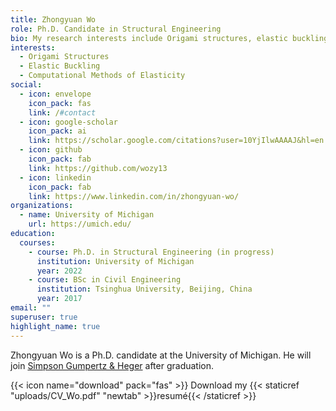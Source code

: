 ```yaml
---
title: Zhongyuan Wo
role: Ph.D. Candidate in Structural Engineering
bio: My research interests include Origami structures, elastic buckling, and reconfigurable structures.
interests:
  - Origami Structures
  - Elastic Buckling
  - Computational Methods of Elasticity
social:
  - icon: envelope
    icon_pack: fas
    link: /#contact
  - icon: google-scholar
    icon_pack: ai
    link: https://scholar.google.com/citations?user=10YjIlwAAAAJ&hl=en
  - icon: github
    icon_pack: fab
    link: https://github.com/wozy13
  - icon: linkedin
    icon_pack: fab
    link: https://www.linkedin.com/in/zhongyuan-wo/
organizations:
  - name: University of Michigan
    url: https://umich.edu/
education:
  courses:
    - course: Ph.D. in Structural Engineering (in progress)
      institution: University of Michigan
      year: 2022
    - course: BSc in Civil Engineering
      institution: Tsinghua University, Beijing, China
      year: 2017
email: ""
superuser: true
highlight_name: true
---
```

Zhongyuan Wo is a Ph.D. candidate at the University of Michigan. He will join [Simpson Gumpertz & Heger](https://www.sgh.com/) after graduation.

{{< icon name="download" pack="fas" >}} Download my {{< staticref "uploads/CV_Wo.pdf" "newtab" >}}resumé{{< /staticref >}}
